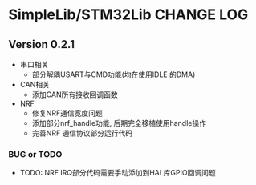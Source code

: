# SimpleLib/STM32Lib CHANGE LOG

## Version 0.2.1

- 串口相关
  - 部分解耦USART与CMD功能(均在使用IDLE 的DMA)
- CAN相关
  - 添加CAN所有接收回调函数
- NRF
  - 修复NRF通信宽度问题
  - 添加部分nrf_handle功能, 后期完全移植使用handle操作
  - 完善NRF 通信协议部分运行代码

### BUG or TODO

- TODO: NRF IRQ部分代码需要手动添加到HAL库GPIO回调问题
